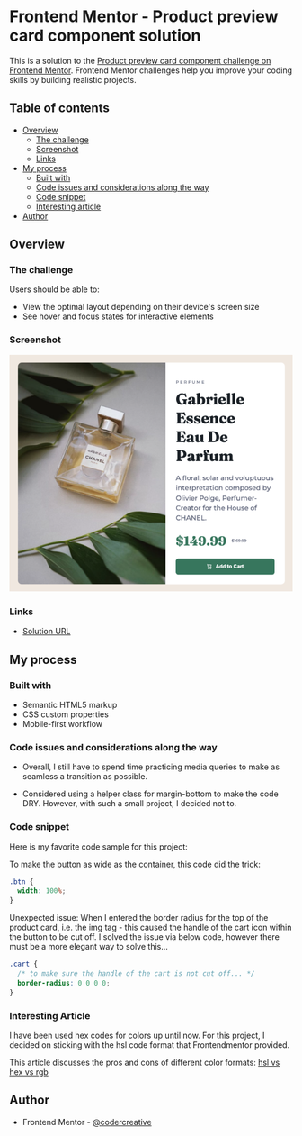 # Frontend Mentor - Product preview card component solution

This is a solution to the [Product preview card component challenge on Frontend Mentor](https://www.frontendmentor.io/challenges/product-preview-card-component-GO7UmttRfa). Frontend Mentor challenges help you improve your coding skills by building realistic projects.

## Table of contents

- [Overview](#overview)
  - [The challenge](#the-challenge)
  - [Screenshot](#screenshot)
  - [Links](#links)
- [My process](#my-process)
  - [Built with](#built-with)
  - [Code issues and considerations along the way](#code-issues-and-considerations-along-the-way)
  - [Code snippet](#code-snippet)
  - [Interesting article](#interesting-article)
- [Author](#author)

## Overview

### The challenge

Users should be able to:

- View the optimal layout depending on their device's screen size
- See hover and focus states for interactive elements

### Screenshot

![Design preview for the Product Preview Card Component challenge](./images/product-preview-card.png)

### Links

- [Solution URL](https://github.com/codercreative/product-preview-card)

## My process

### Built with

- Semantic HTML5 markup
- CSS custom properties
- Mobile-first workflow

### Code issues and considerations along the way

- Overall, I still have to spend time practicing media queries to make as seamless a transition as possible.

- Considered using a helper class for margin-bottom to make the code DRY. However, with such a small project, I decided not to.

### Code snippet

Here is my favorite code sample for this project:

To make the button as wide as the container, this code did the trick:

```css
.btn {
  width: 100%;
}
```

Unexpected issue: When I entered the border radius for the top of the product card, i.e. the img tag - this caused the handle of the cart icon within the button to be cut off. I solved the issue via below code, however there must be a more elegant way to solve this...

```css
.cart {
  /* to make sure the handle of the cart is not cut off... */
  border-radius: 0 0 0 0;
}
```

### Interesting Article

I have been used hex codes for colors up until now. For this project, I decided on sticking with the hsl code format that Frontendmentor provided.

This article discusses the pros and cons of different color formats: [hsl vs hex vs rgb](https://blog.bitsrc.io/hex-vs-rgb-vs-hsl-what-is-the-best-method-to-set-css-color-property-f45d2debeee)

## Author

- Frontend Mentor - [@codercreative](https://www.frontendmentor.io/profile/codercreative)
